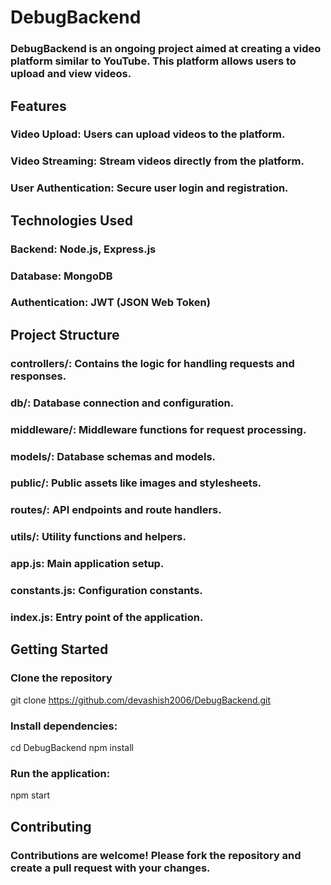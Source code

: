# DebugBackend

### DebugBackend is an ongoing project aimed at creating a video platform similar to YouTube. This platform allows users to upload and view videos.

## Features

### Video Upload: Users can upload videos to the platform.
### Video Streaming: Stream videos directly from the platform.
### User Authentication: Secure user login and registration.

## Technologies Used

### Backend: Node.js, Express.js
### Database: MongoDB
### Authentication: JWT (JSON Web Token)

## Project Structure

### controllers/: Contains the logic for handling requests and responses.
### db/: Database connection and configuration.
### middleware/: Middleware functions for request processing.
### models/: Database schemas and models.
### public/: Public assets like images and stylesheets.
### routes/: API endpoints and route handlers.
### utils/: Utility functions and helpers.
### app.js: Main application setup.
### constants.js: Configuration constants.
### index.js: Entry point of the application.

## Getting Started


### Clone the repository

git clone https://github.com/devashish2006/DebugBackend.git

### Install dependencies:

cd DebugBackend
npm install

### Run the application:

npm start

## Contributing

### Contributions are welcome! Please fork the repository and create a pull request with your changes.
